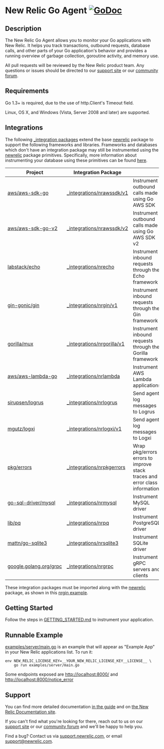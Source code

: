 # New Relic Go Agent [![GoDoc](https://godoc.org/github.com/newrelic/go-agent?status.svg)](https://godoc.org/github.com/newrelic/go-agent)

## Description

The New Relic Go Agent allows you to monitor your Go applications with New
Relic.  It helps you track transactions, outbound requests, database calls, and
other parts of your Go application's behavior and provides a running overview of
garbage collection, goroutine activity, and memory use.

All pull requests will be reviewed by the New Relic product team. Any questions or issues should be directed to our [support
site](http://support.newrelic.com/) or our [community
forum](https://discuss.newrelic.com).

## Requirements

Go 1.3+ is required, due to the use of http.Client's Timeout field.

Linux, OS X, and Windows (Vista, Server 2008 and later) are supported.

## Integrations

The following [_integration packages](https://godoc.org/github.com/newrelic/go-agent/_integrations)
extend the base [newrelic](https://godoc.org/github.com/newrelic/go-agent) package
to support the following frameworks and libraries.
Frameworks and databases which don't have an integration package may still be
instrumented using the [newrelic](https://godoc.org/github.com/newrelic/go-agent)
package primitives.  Specifically, more information about instrumenting your database using
these primitives can be found
[here](https://github.com/newrelic/go-agent/blob/master/GUIDE.md#datastore-segments).

<!---
NOTE!  When updating the table below, be sure to update the docs site version too:
https://docs.newrelic.com/docs/agents/go-agent/get-started/go-agent-compatibility-requirements
-->

| Project | Integration Package |  |
| ------------- | ------------- | - |
| [aws/aws-sdk-go](https://github.com/aws/aws-sdk-go) | [_integrations/nrawssdk/v1](https://godoc.org/github.com/newrelic/go-agent/_integrations/nrawssdk/v1) | Instrument outbound calls made using Go AWS SDK |
| [aws/aws-sdk-go-v2](https://github.com/aws/aws-sdk-go-v2) | [_integrations/nrawssdk/v2](https://godoc.org/github.com/newrelic/go-agent/_integrations/nrawssdk/v2) | Instrument outbound calls made using Go AWS SDK v2 |
| [labstack/echo](https://github.com/labstack/echo) | [_integrations/nrecho](https://godoc.org/github.com/newrelic/go-agent/_integrations/nrecho) | Instrument inbound requests through the Echo framework |
| [gin-gonic/gin](https://github.com/gin-gonic/gin) | [_integrations/nrgin/v1](https://godoc.org/github.com/newrelic/go-agent/_integrations/nrgin/v1) | Instrument inbound requests through the Gin framework |
| [gorilla/mux](https://github.com/gorilla/mux) | [_integrations/nrgorilla/v1](https://godoc.org/github.com/newrelic/go-agent/_integrations/nrgorilla/v1) | Instrument inbound requests through the Gorilla framework |
| [aws/aws-lambda-go](https://github.com/aws/aws-lambda-go) | [_integrations/nrlambda](https://godoc.org/github.com/newrelic/go-agent/_integrations/nrlambda) | Instrument AWS Lambda applications |
| [sirupsen/logrus](https://github.com/sirupsen/logrus) | [_integrations/nrlogrus](https://godoc.org/github.com/newrelic/go-agent/_integrations/nrlogrus) | Send agent log messages to Logrus |
| [mgutz/logxi](https://github.com/mgutz/logxi) | [_integrations/nrlogxi/v1](https://godoc.org/github.com/newrelic/go-agent/_integrations/nrlogxi/v1) | Send agent log messages to Logxi |
| [pkg/errors](https://github.com/pkg/errors) | [_integrations/nrpkgerrors](https://godoc.org/github.com/newrelic/go-agent/_integrations/nrpkgerrors) | Wrap pkg/errors errors to improve stack traces and error class information |
| [go-sql-driver/mysql](https://github.com/go-sql-driver/mysql) | [_integrations/nrmysql](https://godoc.org/github.com/newrelic/go-agent/_integrations/nrmysql) | Instrument MySQL driver |
| [lib/pq](https://github.com/lib/pq) | [_integrations/nrpq](https://godoc.org/github.com/newrelic/go-agent/_integrations/nrpq) | Instrument PostgreSQL driver |
| [mattn/go-sqlite3](https://github.com/mattn/go-sqlite3) | [_integrations/nrsqlite3](https://godoc.org/github.com/newrelic/go-agent/_integrations/nrsqlite3) | Instrument SQLite driver |
| [google.golang.org/grpc](https://github.com/grpc/grpc-go) | [_integrations/nrgrpc](https://godoc.org/github.com/newrelic/go-agent/_integrations/nrgrpc) | Instrument gRPC servers and clients |


These integration packages must be imported along
with the [newrelic](https://godoc.org/github.com/newrelic/go-agent) package, as shown in this
[nrgin example](https://github.com/newrelic/go-agent/blob/master/_integrations/nrgin/v1/example/main.go).

## Getting Started

Follow the steps in [GETTING_STARTED.md](GETTING_STARTED.md) to instrument your
application.

## Runnable Example

[examples/server/main.go](./examples/server/main.go) is an example that will
appear as "Example App" in your New Relic applications list.  To run it:

```
env NEW_RELIC_LICENSE_KEY=__YOUR_NEW_RELIC_LICENSE_KEY__LICENSE__ \
    go run examples/server/main.go
```

Some endpoints exposed are [http://localhost:8000/](http://localhost:8000/)
and [http://localhost:8000/notice_error](http://localhost:8000/notice_error)

## Support

You can find more detailed documentation [in the guide](GUIDE.md) and on
[the New Relic Documentation site](https://docs.newrelic.com/docs/agents/go-agent).

If you can't find what you're looking for there, reach out to us on our [support
site](http://support.newrelic.com/) or our [community
forum](https://discuss.newrelic.com) and we'll be happy to help you.

Find a bug?  Contact us via [support.newrelic.com](http://support.newrelic.com/),
or email support@newrelic.com.
